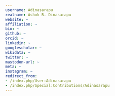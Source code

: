 ```yaml
---
username: Adinasarapu
realname: Ashok R. Dinasarapu
website: ~
affiliation: ~
bio: ~
github: ~
orcid: ~
linkedin: ~
googlescholar: ~
wikidata: ~
twitter: ~
mastodon-url: ~
meta: ~
instagram: ~
redirect_from:
- /index.php/User:Adinasarapu
- /index.php/Special:Contributions/Adinasarapu
---
```

